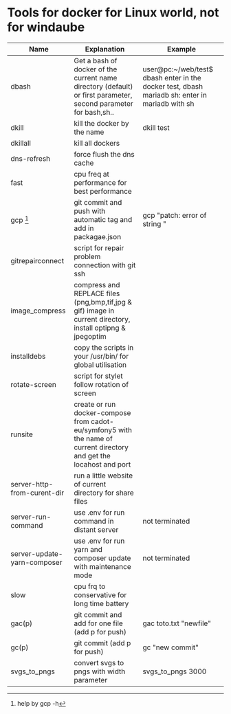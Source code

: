 # Tools for docker for Linux world, not for windaube

| Name                        | Explanation                                                                                                          | Example                                            |
| --------------------------- | -------------------------------------------------------------------------------------------------------------------- | -------------------------------------------------- |
| dbash                       | Get a bash of docker of the current name directory (default) or first parameter, second parameter for bash,sh..                                                                   | user@pc:~/web/test$ dbash enter in the docker test, dbash mariadb sh: enter in mariadb with sh |
| dkill                       | kill the docker by the name                                                                                          | dkill test                                         |
| dkillall                    | kill all dockers                                                                                                     |                                                    |
| dns-refresh                 | force flush the dns cache                                                                                            |                                                    |
| fast                        | cpu freq at performance for best performance                                                                         |                                                    |
| gcp [^1]                    | git commit and push with automatic tag and add in packagae.json                                                      | gcp "patch: error of string "                      |
| gitrepairconnect            | script for repair problem connection with git ssh                                                                    |                                                    |
| image_compress              | compress and REPLACE files (png,bmp,tif,jpg & gif) image in current directory, install optipng & jpegoptim           |                                                    |
| installdebs                 | copy the scripts in your /usr/bin/ for global utilisation                                                            |                                                    |
| rotate-screen               | script for stylet follow rotation of screen                                                                          |                                                    |
| runsite                     | create or run docker-compose from cadot-eu/symfony5 with the name of current directory and get the locahost and port |                                                    |
| server-http-from-curent-dir | run a little website of current directory for share files                                                            |                                                    |
| server-run-command          | use .env for run command in distant server                                                                           | not terminated                                     |
| server-update-yarn-composer | use .env for run yarn and composer update with maintenance mode                                                      | not terminated                                     |
| slow                        | cpu frq to conservative for long time battery                                                                        |                                                    |
| gac(p)                         | git commit and add for one file (add p for push)                                                                                      | gac toto.txt "newfile"                             |
| gc(p)                          | git commit (add p for push)                                                                                                          | gc "new commit"                                    |
| svgs_to_pngs                | convert svgs to pngs with width parameter                                                                            | svgs_to_pngs 3000                                  |

[^1]: help by gcp -h
